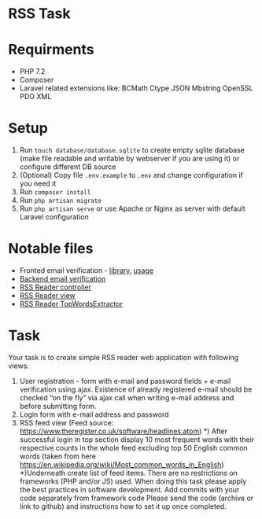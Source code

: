 RSS Task
=====
# Requirments
* PHP 7.2
* Composer
* Laravel related extensions like: BCMath Ctype JSON Mbstring OpenSSL PDO XML

# Setup
1. Run `touch database/database.sqlite` to create empty sqlite database (make file readable and writable by webserver if you are using it) or configure different DB source
2. (Optional) Copy file `.env.example` to `.env` and change configuration if you need it  
3. Run `composer install`
4. Run `php artisan migrate`
5. Run `php artisan serve` or use Apache or Nginx as server with default Laravel configuration

# Notable files

* Fronted email verification - [library](resources/js/email-verification.js), [usage](resources/js/app.js) 
* [Backend email verification](app/Http/Controllers/VerifyController.php)
* [RSS Reader controller](app/Http/Controllers/HomeController.php)
* [RSS Reader view](resources/views/home.blade.php)
* [RSS Reader TopWordsExtractor](app/Service/TopWordsExtractor.php) 


# Task

Your task is to create simple RSS reader web application with following views:
1) User registration - form with e-mail and password fields + e-mail verification using ajax.
Existence of already registered e-mail should be checked “on the fly” via ajax call when writing e-mail
address and before submitting form.
2) Login form with e-mail address and password
3) RSS feed view (Feed source: https://www.theregister.co.uk/software/headlines.atom)
*) After successful login in top section display 10 most frequent words with their respective counts in
the whole feed excluding top 50 English common words (taken from here
https://en.wikipedia.org/wiki/Most_common_words_in_English)
*)Underneath create list of feed items.
There are no restrictions on frameworks (PHP and/or JS) used.
When doing this task please apply the best practices in software development. Add commits with your
code separately from framework code
Please send the code (archive or link to github) and instructions how to set it up once completed.
